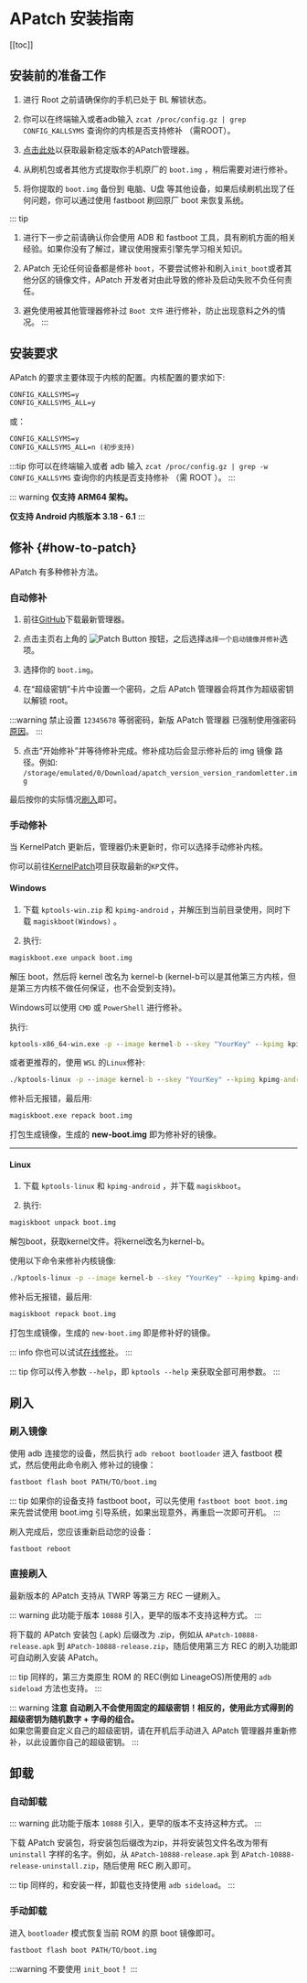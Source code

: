 # APatch 安装指南

[[toc]]

## 安装前的准备工作

1. 进行 Root 之前请确保你的手机已处于 BL 解锁状态。

2. 你可以在终端输入或者adb输入 `zcat /proc/config.gz | grep CONFIG_KALLSYMS` 查询你的内核是否支持修补 （需ROOT）。

3. [点击此处](https://github.com/bmax121/APatch/releases)以获取最新稳定版本的APatch管理器。

4. 从刷机包或者其他方式提取你手机原厂的 `boot.img` ，稍后需要对进行修补。

5. 将你提取的 `boot.img` 备份到 电脑、U盘 等其他设备，如果后续刷机出现了任何问题，你可以通过使用 fastboot 刷回原厂 boot 来恢复系统。

::: tip
1. 进行下一步之前请确认你会使用 ADB 和 fastboot 工具，具有刷机方面的相关经验。如果你没有了解过，建议使用搜索引擎先学习相关知识。

2. APatch 无论任何设备都是修补 `boot`，不要尝试修补和刷入`init_boot`或者其他分区的镜像文件，APatch 开发者对由此导致的修补及启动失败不负任何责任。

3. 避免使用被其他管理器修补过 `Boot 文件` 进行修补，防止出现意料之外的情况。
:::

## 安装要求

APatch 的要求主要体现于内核的配置。内核配置的要求如下:

```txt
CONFIG_KALLSYMS=y
CONFIG_KALLSYMS_ALL=y
```
或：
```txt
CONFIG_KALLSYMS=y
CONFIG_KALLSYMS_ALL=n (初步支持)
```

:::tip
你可以在终端输入或者 adb 输入 `zcat /proc/config.gz | grep -w CONFIG_KALLSYMS` 查询你的内核是否支持修补 （需 ROOT ）。
:::

::: warning
**仅支持 ARM64 架构。**

**仅支持 Android 内核版本 3.18 - 6.1**
:::

## 修补 {#how-to-patch}

APatch 有多种修补方法。

### 自动修补

1. 前往[GitHub](https://github.com/bmax121/APatch/releases)下载最新管理器。

2. 点击主页右上角的 ![Patch Button](/PButton.png) 按钮，之后选择`选择一个启动镜像并修补`选项。

3. 选择你的 `boot.img`。

4. 在“超级密钥”卡片中设置一个密码，之后 APatch 管理器会将其作为超级密钥以解锁 root。

:::warning 
禁止设置 `12345678` 等弱密码，新版 APatch 管理器 已强制使用强密码  [原因](/zh_CN/warn)。
:::

5. 点击“开始修补”并等待修补完成。修补成功后会显示修补后的 img 镜像 路径。例如: `/storage/emulated/0/Download/apatch_version_version_randomletter.img`

最后按你的实际情况[刷入](#刷入)即可。

### 手动修补

当 KernelPatch 更新后，管理器仍未更新时，你可以选择手动修补内核。

你可以前往[KernelPatch](https://github.com/bmax121/KernelPatch/releases)项目获取最新的`KP`文件。

#### Windows

1. 下载 `kptools-win.zip` 和 `kpimg-android` ，并解压到当前目录使用，同时下载 `magiskboot(Windows)` 。

2. 执行:

```cmd
magiskboot.exe unpack boot.img
```

解压 boot，然后将 kernel 改名为 kernel-b (kernel-b可以是其他第三方内核，但是第三方内核不做任何保证，也不会受到支持)。

Windows可以使用 `CMD` 或 `PowerShell` 进行修补。

执行:

```cmd
kptools-x86_64-win.exe -p --image kernel-b --skey "YourKey" --kpimg kpimg-android --out kernel
```

或者更推荐的，使用 `WSL` 的`Linux`修补:

```cmd
./kptools-linux -p --image kernel-b --skey "YourKey" --kpimg kpimg-android --out kernel
```

修补后无报错，最后用:

```cmd
magiskboot.exe repack boot.img
```

打包生成镜像，生成的 **new-boot.img** 即为修补好的镜像。

---

#### Linux

1. 下载 `kptools-linux` 和 `kpimg-android` ，并下载 `magiskboot`。

2. 执行:

```sh
magiskboot unpack boot.img
```

解包boot，获取kernel文件。将kernel改名为kernel-b。

使用以下命令来修补内核镜像:

```sh
./kptools-linux -p --image kernel-b --skey "YourKey" --kpimg kpimg-android --out kernel
```

修补后无报错，最后用:

```sh
magiskboot repack boot.img
```

打包生成镜像，生成的 `new-boot.img` 即是修补好的镜像。

::: info
你也可以试试[在线修补](https://kernelpatch-on-web.pages.dev/)。
:::

::: tip
你可以传入参数 `--help`，即 `kptools --help` 来获取全部可用参数。
:::

## 刷入

### 刷入镜像

使用 adb 连接您的设备，然后执行 `adb reboot bootloader` 进入 fastboot 模式，然后使用此命令刷入 修补过的镜像：

```sh
fastboot flash boot PATH/TO/boot.img
```

::: tip
如果你的设备支持 fastboot boot，可以先使用 `fastboot boot boot.img` 来先尝试使用 boot.img 引导系统，如果出现意外，再重启一次即可开机。
:::

刷入完成后，您应该重新启动您的设备：

```sh
fastboot reboot
```

### 直接刷入

最新版本的 APatch 支持从 TWRP 等第三方 REC 一键刷入。

::: warning
此功能于版本 `10888` 引入，更早的版本不支持这种方式。
:::

将下载的 APatch 安装包 (.apk) 后缀改为 .zip，例如从 `APatch-10888-release.apk` 到 `APatch-10888-release.zip`，随后使用第三方 REC 的刷入功能即可自动刷入安装 APatch。

::: tip
同样的，第三方类原生 ROM 的 REC(例如 LineageOS)所使用的 `adb sideload` 方法也支持。
:::

::: warning
**注意 自动刷入不会使用固定的超级密钥！相反的，使用此方式得到的超级密钥为随机数字 + 字母的组合。**  
如果您需要自定义自己的超级密钥，请在开机后手动进入 APatch 管理器并重新修补，以此设置你自己的超级密钥。
:::

## 卸载

### 自动卸载

::: warning
此功能于版本 `10888` 引入，更早的版本不支持这种方式。
:::

下载 APatch 安装包，将安装包后缀改为zip，并将安装包文件名改为带有 `uninstall` 字样的名字。例如，从 `APatch-10888-release.apk` 到 `APatch-10888-release-uninstall.zip`，随后使用 REC 刷入即可。

::: tip
同样的，和安装一样，卸载也支持使用 `adb sideload`。
:::

### 手动卸载

进入 `bootloader` 模式恢复当前 ROM 的原 boot 镜像即可。

```sh
fastboot flash boot PATH/TO/boot.img
```

:::warning
不要使用 `init_boot`！
:::
